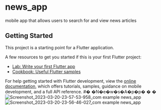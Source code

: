 # news_app

mobile app that allows users to search for and view news articles

## Getting Started

This project is a starting point for a Flutter application.

A few resources to get you started if this is your first Flutter project:

- [Lab: Write your first Flutter app](https://docs.flutter.dev/get-started/codelab)
- [Cookbook: Useful Flutter samples](https://docs.flutter.dev/cookbook)

For help getting started with Flutter development, view the
[online documentation](https://docs.flutter.dev/), which offers tutorials,
samples, guidance on mobile development, and a full API reference.
#� �N�e�w�s�A�p�p�
�
�![Screenshot_2023-03-20-23-57-53-958_com example news_app](https://user-images.githubusercontent.com/44136644/226491330-35078aa3-f928-4901-8fa3-6b78d8dfd1f0.jpg)
![Screenshot_2023-03-20-23-56-46-027_com example news_app](https://user-images.githubusercontent.com/44136644/226491339-e5af714f-c831-4d6f-bc0b-ac190a5a866e.jpg)
